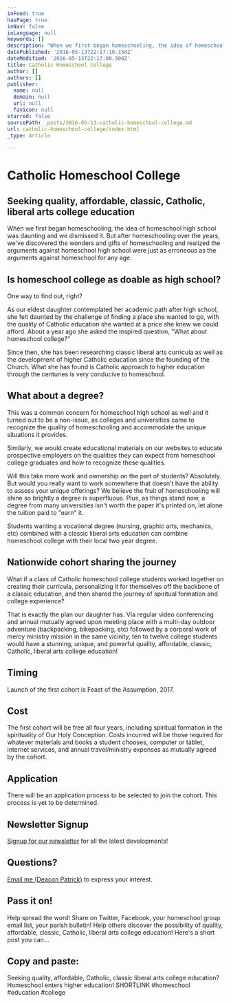 ```yaml
---
inFeed: true
hasPage: true
inNav: false
inLanguage: null
keywords: []
description: "When we first began homeschooling, the idea of homeschool high school was daunting and we dismissed it. But after homeschooling over the years, we've discovered the wonders and gifts of homeschooling and realized the arguments against homeschool high school were just as erroneous as the arguments against homeschool for any age."
datePublished: '2016-05-13T22:17:10.150Z'
dateModified: '2016-05-13T22:17:00.300Z'
title: Catholic Homeschool College
author: []
authors: []
publisher:
  name: null
  domain: null
  url: null
  favicon: null
starred: false
sourcePath: _posts/2016-05-13-catholic-homeschool-college.md
url: catholic-homeschool-college/index.html
_type: Article

---
```

# Catholic Homeschool College

## Seeking quality, affordable, classic, Catholic, liberal arts college education

When we first began homeschooling, the idea of homeschool high school was daunting and we dismissed it. But after homeschooling over the years, we've discovered the wonders and gifts of homeschooling and realized the arguments against homeschool high school were just as erroneous as the arguments against homeschool for any age.

## Is homeschool college as doable as high school?

One way to find out, right?

As our eldest daughter contemplated her academic path after high school, she felt daunted by the challenge of finding a place she wanted to go, with the quality of Catholic education she wanted at a price she knew we could afford. About a year ago she asked the inspired question, "What about homeschool college?"

Since then, she has been researching classic liberal arts curricula as well as the development of higher Catholic education since the founding of the Church. What she has found is Catholic approach to higher education through the centuries is very conducive to homeschool.

## What about a degree?

This was a common concern for homeschool high school as well and it turned out to be a non-issue, as colleges and universities came to recognize the quality of homeschooling and accommodate the unique situations it provides. 

Similarly, we would create educational materials on our websites to educate prospective employers on the qualities they can expect from homeschool college graduates and how to recognize these qualities.

Will this take more work and ownership on the part of students? Absolutely. But would you really want to work somewhere that doesn't have the ability to assess your unique offerings? We believe the fruit of homeschooling will shine so brightly a degree is superfluous. Plus, as things stand now, a degree from many universities isn't worth the paper it's printed on, let alone the tuition paid to "earn" it.

Students wanting a vocational degree (nursing, graphic arts, mechanics, etc) combined with a classic liberal arts education can combine homeschool college with their local two year degree.

## Nationwide cohort sharing the journey

What if a class of Catholic homeschool college students worked together on creating their curricula, personalizing it for themselves off the backbone of a classic education, and then shared the journey of spiritual formation and college experience?

That is exactly the plan our daughter has. Via regular video conferencing and annual mutually agreed upon meeting place with a multi-day outdoor adventure (backpacking, bikepacking, etc) followed by a corporal work of mercy ministry mission in the same vicinity, ten to twelve college students would have a stunning, unique, and powerful quality, affordable, classic, Catholic, liberal arts college education!

## Timing

Launch of the first cohort is Feast of the Assumption, 2017\.

## Cost

The first cohort will be free all four years, including spiritual formation in the spirituality of Our Holy Conception. Costs incurred will be those required for whatever materials and books a student chooses, computer or tablet, internet services, and annual travel/ministry expenses as mutually agreed by the cohort.

## Application

There will be an application process to be selected to join the cohort. This process is yet to be determined.

## Newsletter Signup

[Signup for our newsletter][0] for all the latest developments!

## Questions?

[Email me (Deacon Patrick)][1] to express your interest.

## Pass it on!

Help spread the word! Share on Twitter, Facebook, your homeschool group email list, your parish bulletin! Help others discover the possibility of quality, affordable, classic, Catholic, liberal arts college education! Here's a short post you can...

## Copy and paste: 

Seeking quality, affordable, Catholic, classic liberal arts college education? Homeschool enters higher education! SHORTLINK \#homeschool \#education \#college

[0]: http://eepurl.com/b1KmcP
[1]: mailto:lamontglen@mac.com